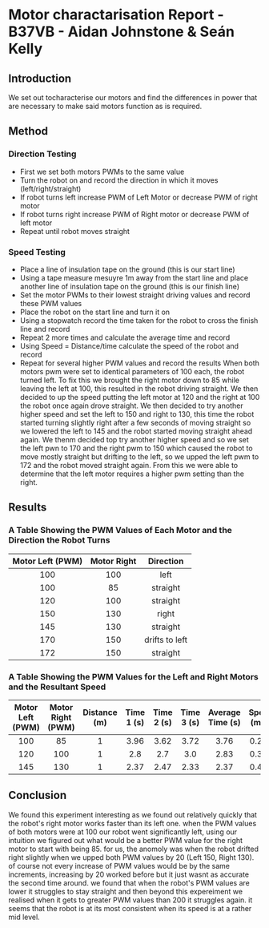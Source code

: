 # Motor charactarisation Report - B37VB - Aidan Johnstone & Seán Kelly

## Introduction
We set out tocharacterise our motors and find the differences in power that are necessary to make said motors function as is required. 

## Method
### Direction Testing
- First we set both motors PWMs to the same value
- Turn the robot on and record the direction in which it moves (left/right/straight)
- If robot turns left increase PWM of Left Motor or decrease PWM of right motor
- If robot turns right increase PWM of Right motor or decrease PWM of left motor 
- Repeat until robot moves straight

### Speed Testing
- Place a line of insulation tape on the ground (this is our start line)
- Using a tape measure mesuyre 1m away from the start line and place another line of insulation tape on the ground (this is our finish line)
- Set the motor PWMs to their lowest straight driving values and record these PWM values
- Place the robot on the start line and turn it on
- Using a stopwatch record the time taken for the robot to cross the finish line and record
- Repeat 2 more times and calculate the average time and record
- Using   Speed = Distance/time   calculate the speed of the robot and record
- Repeat for several higher PWM values and record the results
When both motors pwm were set to identical parameters of 100 each, the robot turned left. To fix this we brought the right motor down to 85 while leaving the left at 100, this resulted in the robot driving straight. We then decided to up the speed putting the left motor at 120 and the right at 100 the robot once again drove straight. We then decided to try another higher speed and set the left to 150 and right to 130, this time the robot started turning slightly right after a few seconds of moving straight so we lowered the left to 145 and the robot started moving straight ahead again. We thenm decided top try another higher speed and so we set the left pwn to 170 and the right pwm to 150 which caused the robot to move mostly straight but drifting to the left, so we upped the left pwm to 172 and the robot moved straight again. From this we were able to determine that the left motor requires a higher pwm setting than the right.

## Results

### A Table Showing the PWM Values of Each Motor and the Direction the Robot Turns
| Motor Left (PWM) | Motor Right        | Direction     |
| :---:            |       :---:        |      :---:    | 
| 100              | 100                | left          |
| 100              | 85                 | straight      |
| 120              | 100                | straight      |
| 150              | 130                | right         |
| 145              | 130                | straight      |
| 170              | 150                | drifts to left|
| 172              | 150                | straight      |

### A Table Showing the PWM Values for the Left and Right Motors and the Resultant Speed
| Motor Left (PWM) | Motor Right (PWM)  | Distance (m)  | Time 1 (s)   | Time 2 (s)     | Time 3 (s)    |  Average Time (s)    |  Speed (m/s) |            
| :---:            |       :---:        |      :---:    |     :---:    |      :---:     |    :---:      |        :---:         |         :---:|  
| 100              | 85                 | 1             | 3.96         | 3.62           | 3.72          |  3.76                | 0.266        |  
| 120              | 100                | 1             | 2.8          | 2.7            | 3.0           |  2.83                | 0.353        |  
| 145              | 130                | 1             | 2.37         | 2.47           | 2.33          |  2.37                | 0.422        |  


## Conclusion

We found this experiment interesting as we found out relatively quickly that the robot's right motor works faster than its left one. when the PWM values of both motors were at 100 our robot went significantly left, using our intuition we figured out what would be a better PWM value for the right motor to start with being 85. for us, the anomoly was when the robot drifted right slightly when we upped both PWM values by 20 (Left 150, Right 130). of course not every increase of PWM values would be by the same increments, increasing by 20 worked before but it just wasnt as accurate the second time around. we found that when the robot's PWM values are lower it struggles to stay straight and then beyond this expereiment we realised when it gets to greater PWM values than 200 it struggles again. it seems that the robot is at its most consistent when its speed is at a rather mid level. 
